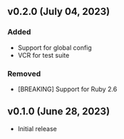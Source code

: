 ## v0.2.0 (July 04, 2023)

### Added

- Support for global config
- VCR for test suite

### Removed

- [BREAKING] Support for Ruby 2.6

## v0.1.0 (June 28, 2023)

- Initial release
